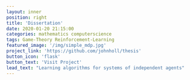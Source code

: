 ```yaml
---
layout: inner
position: right
title: 'Dissertation'
date: 2020-01-20 21:15:00
categories: mathematics computerscience
tags: Game-Theory Reinforcement-Learning
featured_image: '/img/simple_mdp.jpg'
project_link: 'https://github.com/johnholl/thesis'
button_icon: 'flask'
button_text: 'Visit Project'
lead_text: "Learning algorithms for systems of independent agents"
---
```

